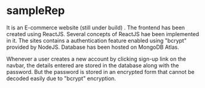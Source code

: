 # sampleRep
It is an E-commerce website (still under build) . The frontend has been created using ReactJS. Several concepts of ReactJS hae been implemented in it. The sites contains a authentication feature enabled using "bcrypt" provided by NodeJS. Database has been hosted on MongoDB Atlas.

Whenever a user creates a new account by clicking sign-up link on the navbar, the details entered are stored in the database along with the password. But the password is stored in an encrypted form that cannot be decoded easily due to "bcrypt" encryption.
